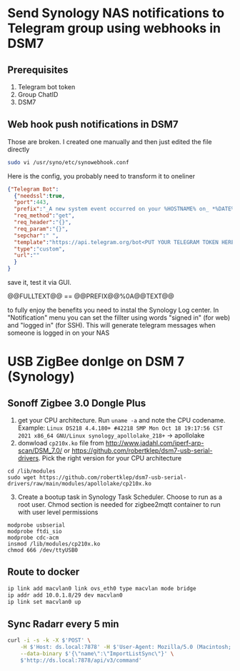 # Send Synology NAS notifications to Telegram group using webhooks in DSM7
## Prerequisites
1. Telegram bot token
2. Group ChatID
3. DSM7

## Web hook push notifications in DSM7
Those are broken. I created one manually and then just edited the file directly 
```bash
sudo vi /usr/syno/etc/synowebhook.conf
```

Here is the config, you probably need to transform it to oneliner
```json
{"Telegram Bot":
  {"needssl":true,
  "port":443,
  "prefix":"_A new system event occurred on your %HOSTNAME% on_ *%DATE%* _at_ *%TIME%*.",
  "req_method":"get",
  "req_header":"{}",
  "req_param":"{}",
  "sepchar":" ",
  "template":"https://api.telegram.org/bot<PUT YOUR TELEGRAM TOKEN HERE>/sendMessage?chat_id=<YOUR_CHAT_ID>&parse_mode=Markdown&text=@@PREFIX@@%0A@@TEXT@@",
  "type":"custom",
  "url":""
  }
}
```
save it, test it via GUI. 

@@FULLTEXT@@ == @@PREFIX@@%0A@@TEXT@@


to fully enjoy the benefits you need to instal the Synology Log center. In "Notification" menu you can set the fillter using words "signed in" (for web) and "logged in" (for SSH). This will generate telegram messages when someone is logged in on your NAS


# USB ZigBee donlge on DSM 7 (Synology)
## Sonoff Zigbee 3.0 Dongle Plus
1. get your CPU architecture. Run ```uname -a``` and note the CPU codename. Example: ```Linux DS218 4.4.180+ #42218 SMP Mon Oct 18 19:17:56 CST 2021 x86_64 GNU/Linux synology_apollolake_218+``` -> apollolake
2. donwload ```cp210x.ko``` file from http://www.jadahl.com/iperf-arp-scan/DSM_7.0/ or https://github.com/robertklep/dsm7-usb-serial-drivers. Pick the right version for your CPU architecture
```
cd /lib/modules
sudo wget https://github.com/robertklep/dsm7-usb-serial-drivers/raw/main/modules/apollolake/cp210x.ko
```

3. Create a bootup task in Synology Task Scheduler. Choose to run as a root user. Chmod section is needed for zigbee2mqtt container to run with user level permissions
```
modprobe usbserial
modprobe ftdi_sio
modprobe cdc-acm
insmod /lib/modules/cp210x.ko
chmod 666 /dev/ttyUSB0
```

## Route to docker
```bash
ip link add macvlan0 link ovs_eth0 type macvlan mode bridge
ip addr add 10.0.1.8/29 dev macvlan0
ip link set macvlan0 up
```
## Sync Radarr every 5 min
```bash
curl -i -s -k -X $'POST' \
    -H $'Host: ds.local:7878' -H $'User-Agent: Mozilla/5.0 (Macintosh; Intel Mac OS X 10.15; rv:97.0) Gecko/20100101 Firefox/97.0' -H $'Accept: application/json, text/javascript, */*; q=0.01' -H $'Accept-Language: en-US,en;q=0.5' -H $'Accept-Encoding: gzip, deflate' -H $'Content-Type: application/json' -H $'X-Api-Key: <PUT_YOUR_API_KEY_HERE>' -H $'X-Requested-With: XMLHttpRequest' -H $'Content-Length: 25' -H $'Origin: http://ds.local:7878' -H $'DNT: 1' -H $'Connection: close' -H $'Referer: http://ds.local:7878/system/tasks' \
    --data-binary $'{\"name\":\"ImportListSync\"}' \
    $'http://ds.local:7878/api/v3/command'
```
